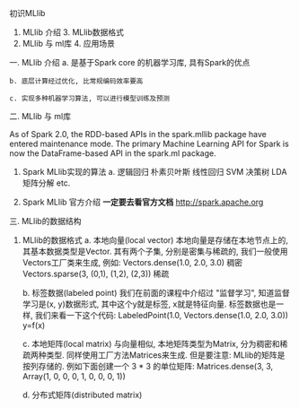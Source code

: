 初识MLlib

1. MLlib 介绍                   3. MLlib数据格式
2. MLlib 与 ml库                4. 应用场景




一. MLlib 介绍
    a. 是基于Spark core 的机器学习库, 具有Spark的优点

    b. 底层计算经过优化, 比常规编码效率要高

    c. 实现多种机器学习算法, 可以进行模型训练及预测





二. MLlib 与 ml库 

As of Spark 2.0, the RDD-based APIs in the spark.mllib package have entered maintenance mode. The primary Machine Learning API for Spark is now the DataFrame-based API in the spark.ml package.

1) Spark MLlib实现的算法
    a. 逻辑回归  朴素贝叶斯  线性回归  SVM  决策树  LDA  矩阵分解 etc.

2) Spark MLlib 官方介绍
    ******一定要去看官方文档******
    http://spark.apache.org





三. MLlib的数据结构

1) MLlib的数据格式
    a. 本地向量(local vector)
        本地向量是存储在本地节点上的, 其基本数据类型是Vector. 其有两个子集, 分别是密集与稀疏的, 我们一般使用Vectors工厂类来生成, 例如:
        Vectors.dense(1.0, 2.0, 3.0)  稠密
        Vectors.sparse(3, (0,1), (1,2), (2,3))  稀疏

    b. 标签数据(labeled point)
        我们在前面的课程中介绍过 "监督学习", 知道监督学习是(x, y)数据形式, 其中这个y就是标签, x就是特征向量. 标签数据也是一样, 我们来看一下这个代码:
        LabeledPoint(1.0, Vectors.dense(1.0, 2.0, 3.0))    y=f(x)

    c. 本地矩阵(local matrix)
        与向量相似, 本地矩阵类型为Matrix, 分为稠密和稀疏两种类型. 同样使用工厂方法Matrices来生成. 但是要注意: MLlib的矩阵是按列存储的. 
        例如下面创建一个 3 * 3 的单位矩阵:
        Matrices.dense(3, 3, Array(1, 0, 0, 0, 1, 0, 0, 0, 1))

    d. 分布式矩阵(distributed matrix)




